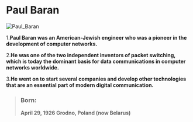 # Paul Baran 
>
  ![Paul_Baran](https://github.com/user-attachments/assets/b214a9c8-da97-40e8-9342-76e27ac7d499)
>
1.**Paul Baran was an American-Jewish engineer who was a pioneer in the development of computer networks.**
> 
2.**He was one of the two independent inventors of packet switching, which is today the dominant basis for data communications in computer networks worldwide.**
>
3.**He went on to start several companies and develop other technologies that are an essential part of modern digital communication.**
> ### Born:
> 	**April 29, 1926
Grodno, Poland
(now Belarus)**
